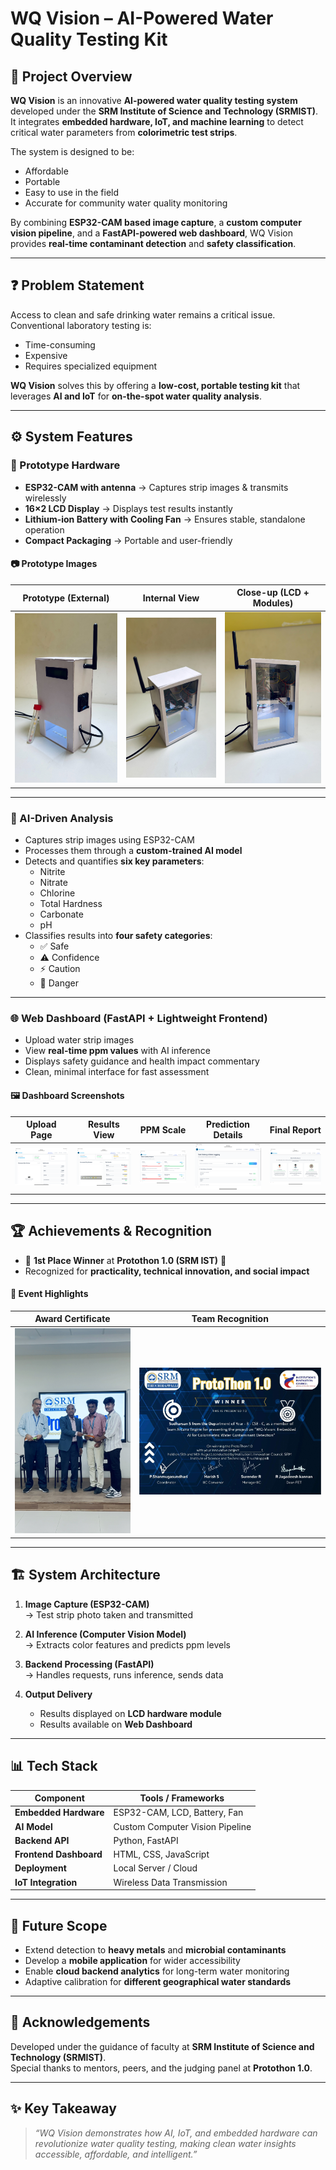 # WQ Vision – AI-Powered Water Quality Testing Kit  

## 📌 Project Overview  
**WQ Vision** is an innovative **AI-powered water quality testing system** developed under the **SRM Institute of Science and Technology (SRMIST)**.  
It integrates **embedded hardware, IoT, and machine learning** to detect critical water parameters from **colorimetric test strips**.  

The system is designed to be:  
- Affordable  
- Portable  
- Easy to use in the field  
- Accurate for community water quality monitoring  

By combining **ESP32-CAM based image capture**, a **custom computer vision pipeline**, and a **FastAPI-powered web dashboard**, WQ Vision provides **real-time contaminant detection** and **safety classification**.  

---

## ❓ Problem Statement  
Access to clean and safe drinking water remains a critical issue. Conventional laboratory testing is:  
- Time-consuming  
- Expensive  
- Requires specialized equipment  

**WQ Vision** solves this by offering a **low-cost, portable testing kit** that leverages **AI and IoT** for **on-the-spot water quality analysis**.  

---

## ⚙️ System Features  

### 🔹 Prototype Hardware  
- **ESP32-CAM with antenna** → Captures strip images & transmits wirelessly  
- **16×2 LCD Display** → Displays test results instantly  
- **Lithium-ion Battery with Cooling Fan** → Ensures stable, standalone operation  
- **Compact Packaging** → Portable and user-friendly  

#### 📷 Prototype Images  
| Prototype (External) | Internal View | Close-up (LCD + Modules) |
|----------------------|---------------|---------------------------|
| ![Prototype](images/IMG_8115.JPG) | ![Internal](images/IMG_8116.JPG) | ![Close-up](images/IMG_8117.JPG) |

---

### 🤖 AI-Driven Analysis  
- Captures strip images using ESP32-CAM  
- Processes them through a **custom-trained AI model**  
- Detects and quantifies **six key parameters**:  
  - Nitrite  
  - Nitrate  
  - Chlorine  
  - Total Hardness  
  - Carbonate  
  - pH  
- Classifies results into **four safety categories**:  
  - ✅ Safe  
  - ⚠️ Confidence  
  - ⚡ Caution  
  - 🚨 Danger  

---

### 🌐 Web Dashboard (FastAPI + Lightweight Frontend)  
- Upload water strip images  
- View **real-time ppm values** with AI inference  
- Displays safety guidance and health impact commentary  
- Clean, minimal interface for fast assessment  

#### 🖼️ Dashboard Screenshots  
| Upload Page | Results View | PPM Scale | Prediction Details | Final Report |
|-------------|-------------|-----------|--------------------|--------------|
| ![Upload](images/IMG_0505.PNG) | ![Results](images/IMG_0506.PNG) | ![PPM](images/IMG_0507.PNG) | ![Prediction](images/IMG_0508.PNG) | ![Developers](images/IMG_0509.PNG) |

---

## 🏆 Achievements & Recognition  

- 🥇 **1st Place Winner** at **Protothon 1.0 (SRM IST)** 🏅  
- Recognized for **practicality, technical innovation, and social impact**  

#### 📸 Event Highlights  
| Award Certificate | Team Recognition |
|-------------------|------------------|
| ![Certificate](images/IMG_8119.JPG) | ![Team](images/IMG_8120.JPG) |

---

## 🏗️ System Architecture  

1. **Image Capture (ESP32-CAM)**  
   → Test strip photo taken and transmitted  

2. **AI Inference (Computer Vision Model)**  
   → Extracts color features and predicts ppm levels  

3. **Backend Processing (FastAPI)**  
   → Handles requests, runs inference, sends data  

4. **Output Delivery**  
   - Results displayed on **LCD hardware module**  
   - Results available on **Web Dashboard**  

---

## 📊 Tech Stack  

| Component          | Tools / Frameworks |
|--------------------|---------------------|
| **Embedded Hardware** | ESP32-CAM, LCD, Battery, Fan |
| **AI Model** | Custom Computer Vision Pipeline |
| **Backend API** | Python, FastAPI |
| **Frontend Dashboard** | HTML, CSS, JavaScript |
| **Deployment** | Local Server / Cloud |
| **IoT Integration** | Wireless Data Transmission |

---

## 🚀 Future Scope  

- Extend detection to **heavy metals** and **microbial contaminants**  
- Develop a **mobile application** for wider accessibility  
- Enable **cloud backend analytics** for long-term water monitoring  
- Adaptive calibration for **different geographical water standards**  

---

## 🙌 Acknowledgements  

Developed under the guidance of faculty at **SRM Institute of Science and Technology (SRMIST)**.  
Special thanks to mentors, peers, and the judging panel at **Protothon 1.0**.  

---

## ✨ Key Takeaway  

> *“WQ Vision demonstrates how AI, IoT, and embedded hardware can revolutionize water quality testing, making clean water insights accessible, affordable, and intelligent.”*
